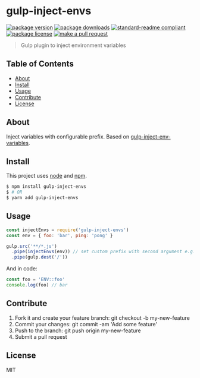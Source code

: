 
# gulp-inject-envs
[![package version](https://img.shields.io/npm/v/gulp-inject-envs.svg?style=flat-square)](https://npmjs.org/package/gulp-inject-envs)
[![package downloads](https://img.shields.io/npm/dm/gulp-inject-envs.svg?style=flat-square)](https://npmjs.org/package/gulp-inject-envs)
[![standard-readme compliant](https://img.shields.io/badge/readme%20style-standard-brightgreen.svg?style=flat-square)](https://github.com/RichardLitt/standard-readme)
[![package license](https://img.shields.io/npm/l/gulp-inject-envs.svg?style=flat-square)](https://npmjs.org/package/gulp-inject-envs)
[![make a pull request](https://img.shields.io/badge/PRs-welcome-brightgreen.svg?style=flat-square)](http://makeapullrequest.com)

> Gulp plugin to inject environment variables

## Table of Contents

- [About](#about)
- [Install](#install)
- [Usage](#usage)
- [Contribute](#contribute)
- [License](#License)

## About

Inject variables with configurable prefix. Based on [gulp-inject-env-variables](https://github.com/AlmaasAre/gulp-inject-env-variables).

## Install

This project uses [node](https://nodejs.org) and [npm](https://www.npmjs.com). 

```sh
$ npm install gulp-inject-envs
$ # OR
$ yarn add gulp-inject-envs
```

## Usage

```js
const injectEnvs = require('gulp-inject-envs')
const env = { foo: 'bar', ping: 'pong' }

gulp.src('**/*.js')
  .pipe(injectEnvs(env)) // set custom prefix with second argument e.g. {prefix: 'CUSTOM___' }
  .pipe(gulp.dest('/'))

```

And in code: 

```js
const foo = 'ENV::foo'
console.log(foo) // bar
```

## Contribute

1. Fork it and create your feature branch: git checkout -b my-new-feature
2. Commit your changes: git commit -am 'Add some feature'
3. Push to the branch: git push origin my-new-feature 
4. Submit a pull request

## License

MIT
    
